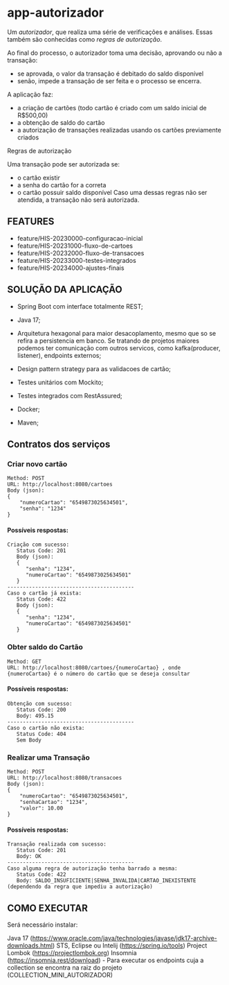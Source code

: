 # app-autorizador

Um *autorizador*, que realiza uma série de verificações e análises. Essas também são conhecidas como *regras de autorização*. 

Ao final do processo, o autorizador toma uma decisão, aprovando ou não a transação: 
* se aprovada, o valor da transação é debitado do saldo disponível
* senão, impede a transação de ser feita e o processo se encerra.

A aplicação faz:

 * a criação de cartões (todo cartão é criado com um saldo inicial de R$500,00)
 * a obtenção de saldo do cartão
 * a autorização de transações realizadas usando os cartões previamente criados

Regras de autorização

Uma transação pode ser autorizada se:
   * o cartão existir
   * a senha do cartão for a correta
   * o cartão possuir saldo disponível
Caso uma dessas regras não ser atendida, a transação não será autorizada.


##  FEATURES

- feature/HIS-20230000-configuracao-inicial
- feature/HIS-20231000-fluxo-de-cartoes
- feature/HIS-20232000-fluxo-de-transacoes
- feature/HIS-20233000-testes-integrados
- feature/HIS-20234000-ajustes-finais

##  SOLUÇÃO DA APLICAÇÃO

- Spring Boot com interface totalmente REST;

- Java 17;

- Arquitetura hexagonal para maior desacoplamento, mesmo que so se refira a persistencia em banco. Se tratando de projetos maiores podemos ter comunicação com outros servicos, como kafka(producer, listener), endpoints externos;

- Design pattern strategy para as validacoes de cartão;

- Testes unitários com Mockito;

- Testes integrados com RestAssured;

- Docker;

- Maven;

## Contratos dos serviços
### Criar novo cartão
```
Method: POST
URL: http://localhost:8080/cartoes
Body (json):
{
    "numeroCartao": "6549873025634501",
    "senha": "1234"
}
```
#### Possíveis respostas:
```
Criação com sucesso:
   Status Code: 201
   Body (json):
   {
      "senha": "1234",
      "numeroCartao": "6549873025634501"
   } 
-----------------------------------------
Caso o cartão já exista:
   Status Code: 422
   Body (json):
   {
      "senha": "1234",
      "numeroCartao": "6549873025634501"
   } 
```

### Obter saldo do Cartão
```
Method: GET
URL: http://localhost:8080/cartoes/{numeroCartao} , onde {numeroCartao} é o número do cartão que se deseja consultar
```

#### Possíveis respostas:
```
Obtenção com sucesso:
   Status Code: 200
   Body: 495.15 
-----------------------------------------
Caso o cartão não exista:
   Status Code: 404 
   Sem Body
```

### Realizar uma Transação
```
Method: POST
URL: http://localhost:8080/transacoes
Body (json):
{
    "numeroCartao": "6549873025634501",
    "senhaCartao": "1234",
    "valor": 10.00
}
```

#### Possíveis respostas:
```
Transação realizada com sucesso:
   Status Code: 201
   Body: OK 
-----------------------------------------
Caso alguma regra de autorização tenha barrado a mesma:
   Status Code: 422 
   Body: SALDO_INSUFICIENTE|SENHA_INVALIDA|CARTAO_INEXISTENTE (dependendo da regra que impediu a autorização)
```


##  COMO EXECUTAR

Será necessário instalar:

Java 17 (https://www.oracle.com/java/technologies/javase/jdk17-archive-downloads.html)
STS, Eclipse ou Intelij (https://spring.io/tools)
Project Lombok (https://projectlombok.org)
Insomnia (https://insomnia.rest/download) - Para executar os endpoints cuja a collection se encontra na raiz do projeto (COLLECTION_MINI_AUTORIZADOR)

